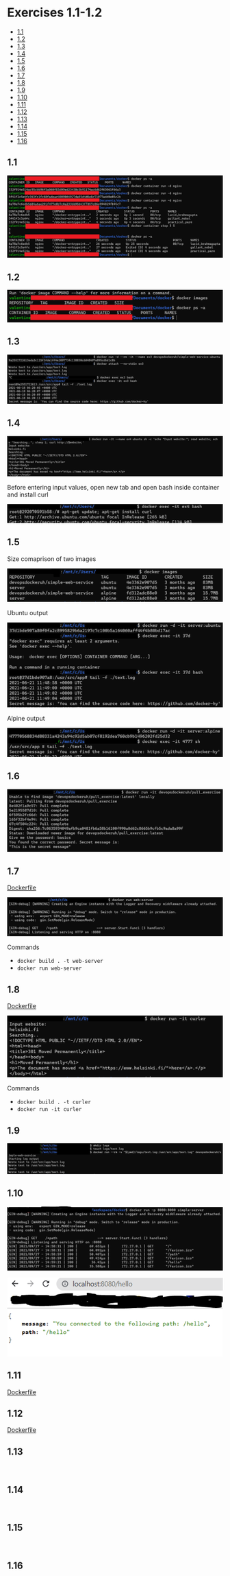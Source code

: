 # Exercises 1.1-1.2
  - [1.1](#11)
  - [1.2](#12)
  - [1.3](#13)
  - [1.4](#14)
  - [1.5](#15)
  - [1.6](#16)
  - [1.7](#17)
  - [1.8](#18)
  - [1.9](#19)
  - [1.10](#110)
  - [1.11](#111)
  - [1.12](#112)
  - [1.13](#113)
  - [1.14](#114)
  - [1.15](#115)
  - [1.16](#116)
## 1.1

![1.1](1.1.png)

## 1.2
![1.2](1.2.png)

## 1.3
![1.3](1.3.png)

## 1.4
![1.4.1](1.4.1.png)

Before entering input values, open new tab and open bash inside container and install curl

![1.4.2](1.4.2.png)

## 1.5
Size comaprison of two images

![1.5.1](1.5.1.png)

Ubuntu output

![1.5.2](1.5.2.png)

Alpine output

![1.5.3](1.5.3.png)

## 1.6

![1.6](1.6.png)

## 1.7
[Dockerfile](1.7/Dockerfile)

![1.7.1](1.7.1.png)

Commands
- `docker build . -t web-server`
- `docker run web-server`

## 1.8
[Dockerfile](1.8/Dockerfile)

![1.8.1](1.8.1.png)

Commands
- `docker build . -t curler`
- `docker run -it curler`

## 1.9

![1.9](1.9.png)

## 1.10

![1.10.1](1.10.1.png)

![1.10.2](1.10.2.png)

## 1.11

[Dockerfile](1.11/Dockerfile)

## 1.12

[Dockerfile](1.12/Dockerfile)

## 1.13

![]()

## 1.14

![]()

## 1.15

![]()

## 1.16

![]()

